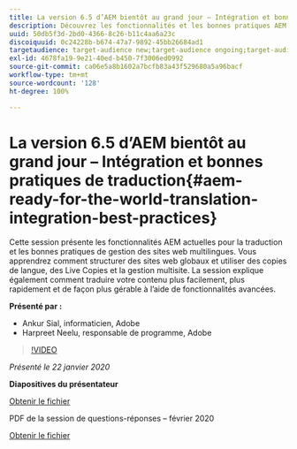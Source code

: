 ```yaml
---
title: La version 6.5 d’AEM bientôt au grand jour – Intégration et bonnes pratiques de traduction
description: Découvrez les fonctionnalités et les bonnes pratiques AEM actuelles pour la traduction et la gestion des sites web multilingues. Découvrez comment structurer des sites web globaux, utiliser des copies de langue, des Live Copies et la gestion multisite. Traduisez votre contenu de façon plus simple, plus rapide et plus gérable, à l’aide de fonctionnalités avancées.
uuid: 50db5f3d-2bd0-4366-8c26-b11c4aa6a23c
discoiquuid: 0c24228b-b674-47a7-9892-45bb26684ad1
targetaudience: target-audience new;target-audience ongoing;target-audience upgrader
exl-id: 4678fa19-9e21-40ed-b450-7f3006ed0992
source-git-commit: ca06e5a8b1602a7bcfb83a43f529680a5a96bacf
workflow-type: tm+mt
source-wordcount: '128'
ht-degree: 100%

---
```


# La version 6.5 d’AEM bientôt au grand jour – Intégration et bonnes pratiques de traduction{#aem-ready-for-the-world-translation-integration-best-practices}

Cette session présente les fonctionnalités AEM actuelles pour la traduction et les bonnes pratiques de gestion des sites web multilingues. Vous apprendrez comment structurer des sites web globaux et utiliser des copies de langue, des Live Copies et la gestion multisite. La session explique également comment traduire votre contenu plus facilement, plus rapidement et de façon plus gérable à l’aide de fonctionnalités avancées.

**Présenté par :**

* Ankur Sial, informaticien, Adobe
* Harpreet Neelu, responsable de programme, Adobe

>[!VIDEO](https://video.tv.adobe.com/v/31153?quality=9)

*Présenté le 22 janvier 2020*

**Diapositives du présentateur**

[Obtenir le fichier](assets/gems-2020-translations.pdf)

PDF de la session de questions-réponses – février 2020

[Obtenir le fichier](assets/aem-gems-translationqnafeb2020.pdf)
